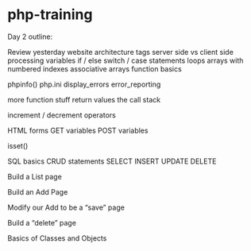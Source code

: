 # php-training

Day 2 outline:

Review yesterday
	website architecture
	<? ?> tags
		server side vs client side processing
	variables
	if / else
	switch / case statements
	loops
	arrays
		with numbered indexes
		associative arrays
	function basics

phpinfo()
php.ini
display_errors
error_reporting

more function stuff
	return values
	the call stack

increment / decrement operators

HTML forms
GET variables
POST variables

isset()

SQL basics
CRUD statements
SELECT
INSERT
UPDATE
DELETE

Build a List page

Build an Add Page

Modify our Add to be a “save” page

Build a “delete” page

Basics of Classes and Objects
